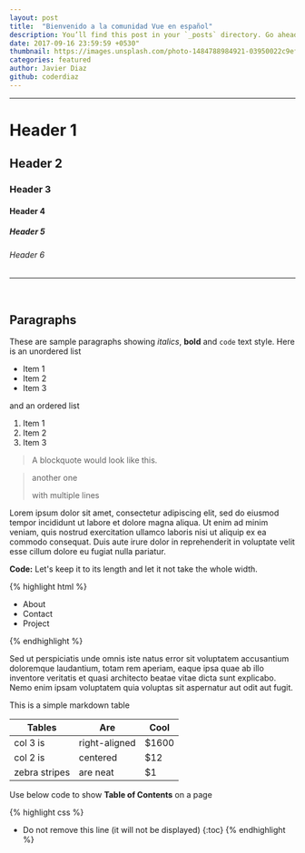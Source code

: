 ```yaml
---
layout: post
title:  "Bienvenido a la comunidad Vue en español"
description: You’ll find this post in your `_posts` directory. Go ahead and edit it and re-build the site to see your changes.
date: 2017-09-16 23:59:59 +0530"
thumbnail: https://images.unsplash.com/photo-1484788984921-03950022c9ef
categories: featured
author: Javier Diaz
github: coderdiaz
---
```


<hr>

# Header 1
## Header 2
### Header 3
#### Header 4
##### Header 5
###### Header 6

<hr>

<br>

## Paragraphs

These are sample paragraphs showing *italics*, **bold** and ``code`` text style. Here is an unordered  list 

* Item 1
* Item 2
* Item 3

and an ordered list

1. Item 1
2. Item 2
3. Item 3

>A blockquote would look like this.

> another one 
>
> with multiple lines




Lorem ipsum dolor sit amet, consectetur adipiscing elit, sed do eiusmod tempor incididunt ut labore et dolore magna aliqua. Ut enim ad minim veniam, quis nostrud exercitation ullamco laboris nisi ut aliquip ex ea commodo consequat. Duis aute irure dolor in reprehenderit in voluptate velit esse cillum dolore eu fugiat nulla pariatur.

**Code:** Let's keep it to its length and let it not take the whole width.

{% highlight html %}

<div class="nav">
    <ul>
        <li>About</li>
        <li>Contact</li>
        <li>Project</li>
    </ul>
</div>

{% endhighlight %}

Sed ut perspiciatis unde omnis iste natus error sit voluptatem accusantium doloremque laudantium, totam rem aperiam, eaque ipsa quae ab illo inventore veritatis et quasi architecto beatae vitae dicta sunt explicabo. Nemo enim ipsam voluptatem quia voluptas sit aspernatur aut odit aut fugit.

This is a simple markdown table

| Tables        | Are           | Cool  |
| ------------- |-------------| -----|
| col 3 is      | right-aligned | $1600 |
| col 2 is      | centered      |   $12 |
| zebra stripes | are neat      |    $1 |

Use below code to show **Table of Contents** on a page

{% highlight css %}
* Do not remove this line (it will not be displayed) 
{:toc}
{% endhighlight %}
